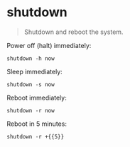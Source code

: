 shutdown
========

> Shutdown and reboot the system.

Power off (halt) immediately:

    shutdown -h now

Sleep immediately:

    shutdown -s now

Reboot immediately:

    shutdown -r now

Reboot in 5 minutes:

    shutdown -r +{{5}}
